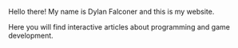 Hello there! My name is Dylan Falconer and this is my website.

Here you will find interactive articles about programming and game development.
